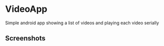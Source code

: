 # VideoApp
Simple android app showing a list of videos and playing each video serially

## Screenshots

[](https://github.com/premacck/VideoApp/blob/master/docs/screen_1.png)

[](https://github.com/premacck/VideoApp/blob/master/docs/screen_2.png)
